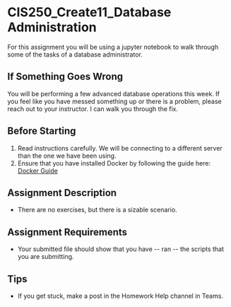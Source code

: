 # CIS250_Create11_Database Administration
For this assignment you will be using a jupyter notebook to walk through some of the tasks of a database administrator.

## If Something Goes Wrong
You will be performing a few advanced database operations this week. If you feel like you have messed something up or there is a problem, please reach out to your instructor. I can walk you through the fix.

## Before Starting
1. Read instructions carefully. We will be connecting to a different server than the one we have been using.
2. Ensure that you have installed Docker by following the guide here: [Docker Guide](https://otccis.gitbook.io/student-help-docs/docker)

## Assignment Description
* There are no exercises, but there is a sizable scenario.

## Assignment Requirements
* Your submitted file should show that you have -- ran -- the scripts that you are submitting.

## Tips
* If you get stuck, make a post in the Homework Help channel in Teams.
